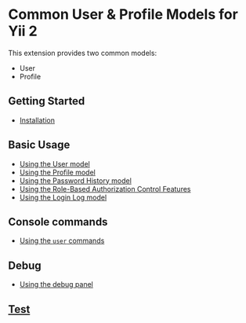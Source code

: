 # Common User & Profile Models for Yii 2

This extension provides two common models:
- User
- Profile

## Getting Started

- [Installation](Installation.md)

## Basic Usage

- [Using the User model](usage-user.md)
- [Using the Profile model](usage-profile.md)
- [Using the Password History model](usage-password-history.md)
- [Using the Role-Based Authorization Control Features](usage-rbac.md)
- [Using the Login Log model](usage-login-log.md)

## Console commands

- [Using the `user` commands](usage-console-user-commands.md)

## Debug

- [Using the debug panel](usage-debug.md)

## [Test](Test.md)